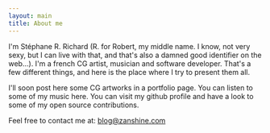 ```yaml
---
layout: main
title: About me
---
```


I'm Stéphane R. Richard (R. for Robert, my middle name. I know, not very sexy, but I can live with that, and that's also a damned good identifier on the web...).
I'm a french CG artist, musician and software developer. That's a few different things, and here is the place where I try to present them all.

  I'll soon post here some CG artworks in a portfolio page.
  You can listen to some of my music here.
  You can visit my github profile and have a look to some of my open source contributions.

Feel free to contact me at: blog@zanshine.com 
